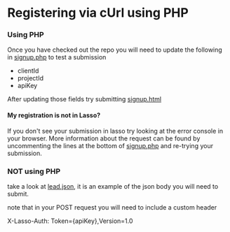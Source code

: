 # Registering via cUrl using PHP

### Using PHP

Once you have checked out the repo you will need to update the following in [signup.php](../master/signup.php) to test a submission

- clientId
- projectId
- apiKey

After updating those fields try submitting [signup.html](../master/signup.html)

#### My registration is not in Lasso?

If you don't see your submission in lasso try looking at the error console in your browser.
More information about the request can be found by uncommenting the lines at the bottom of [signup.php](../master/signup.php)
and re-trying your submission.

### NOT using PHP

take a look at [lead.json](../master/lead.json), it is an example of the json body you will need to submit.

note that in your POST request you will need to include a custom header

X-Lasso-Auth: Token={apiKey},Version=1.0
